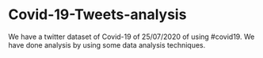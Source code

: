 # Covid-19-Tweets-analysis
We have a twitter dataset of Covid-19 of 25/07/2020 of using #covid19. We have done analysis by using some data analysis techniques.
